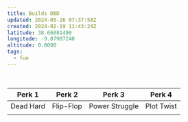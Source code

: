 ```yaml
---
title: Builds DBD
updated: 2024-05-26 07:37:58Z
created: 2024-02-19 11:43:24Z
latitude: 38.66081490
longitude: -9.07907240
altitude: 0.0000
tags:
  - fun
---
```


&nbsp;

| Perk 1 | Perk 2 | Perk 3 | Perk 4 |
| --- | --- | --- | --- |
| Dead Hard | Flip-Flop | Power Struggle | Plot Twist |
|     |     |     |     |